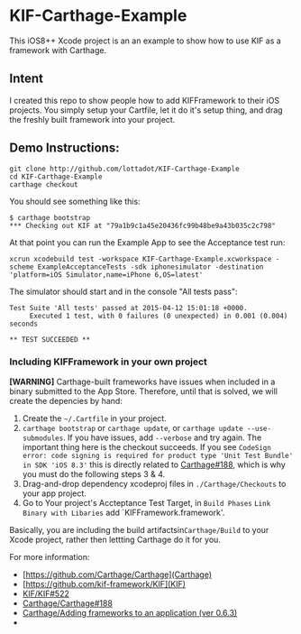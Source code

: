 KIF-Carthage-Example
=====================

This iOS8++ Xcode project is an an example to show how to use KIF as a framework with Carthage. 

## Intent

I created this repo to show people how to add KIFFramework to their iOS projects. You simply setup your Cartfile, let it do it's setup thing, and drag the freshly built framework into your project.

## Demo Instructions:

````
git clone http://github.com/lottadot/KIF-Carthage-Example
cd KIF-Carthage-Example
carthage checkout
````

You should see something like this:

```
$ carthage bootstrap
*** Checking out KIF at "79a1b9c1a45e20436fc99b48be9a43b035c2c798"
```

At that point you can run the Example App to see the Acceptance test run:

````
xcrun xcodebuild test -workspace KIF-Carthage-Example.xcworkspace -scheme ExampleAcceptanceTests -sdk iphonesimulator -destination 'platform=iOS Simulator,name=iPhone 6,OS=latest'
````

The simulator should start and in the console "All tests pass":
````
Test Suite 'All tests' passed at 2015-04-12 15:01:18 +0000.
	 Executed 1 test, with 0 failures (0 unexpected) in 0.001 (0.004) seconds
	 
** TEST SUCCEEDED **
````

### Including KIFFramework in your own project

**[WARNING]** Carthage-built frameworks have issues when included in a binary submitted to the App Store. Therefore, until that is solved, we will create the depencies by hand:

1. Create the `~/.Cartfile` in your project.
2. `carthage bootstrap` or `carthage update`, or `carthage update --use-submodules`. If you have issues, add `--verbose` and try again. The important thing here is the checkout succeeds. If you see `CodeSign error: code signing is required for product type 'Unit Test Bundle' in SDK 'iOS 8.3'` this is directly related to [Carthage#188](https://github.com/Carthage/Carthage/issues/188), which is why you must do the following steps 3 & 4.
3. Drag-and-drop dependency xcodeproj files in `./Carthage/Checkouts` to your app project.
4. Go to Your project's Accteptance Test Target, in `Build Phases` `Link Binary with Libaries` add `KIFFramework.framework'.

Basically, you are including the build artifactsin`Carthage/Build` to your Xcode project, rather then lettting Carthage do it for you. 

For more information:

* [https://github.com/Carthage/Carthage](Carthage)
* [https://github.com/kif-framework/KIF](KIF)
* [KIF/KIF#522](https://github.com/kif-framework/KIF/issues/552)
* [Carthage/Carthage#188](https://github.com/Carthage/Carthage/issues/188)
* [Carthage/Adding frameworks to an application (ver 0.6.3)](https://github.com/Carthage/Carthage/tree/0.6.3#adding-frameworks-to-an-application)
* 